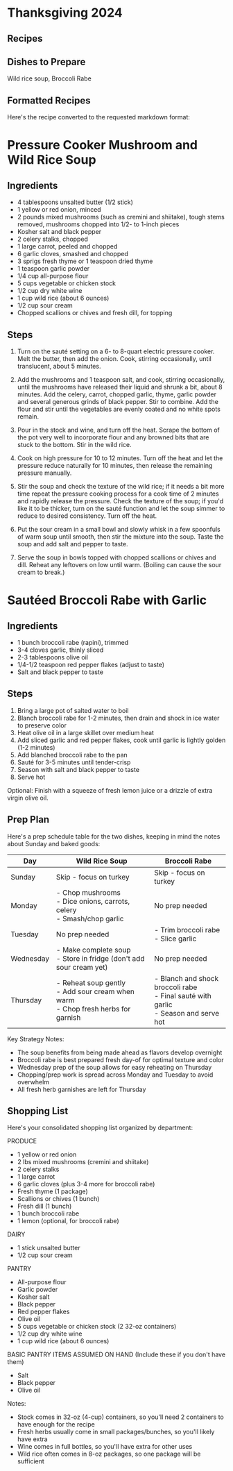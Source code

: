 # Thanksgiving 2024



## Recipes




## Dishes to Prepare

Wild rice soup, Broccoli Rabe



## Formatted Recipes

Here's the recipe converted to the requested markdown format:

# Pressure Cooker Mushroom and Wild Rice Soup

## Ingredients
- 4 tablespoons unsalted butter (1/2 stick)
- 1 yellow or red onion, minced
- 2 pounds mixed mushrooms (such as cremini and shiitake), tough stems removed, mushrooms chopped into 1/2- to 1-inch pieces
- Kosher salt and black pepper
- 2 celery stalks, chopped
- 1 large carrot, peeled and chopped
- 6 garlic cloves, smashed and chopped
- 3 sprigs fresh thyme or 1 teaspoon dried thyme
- 1 teaspoon garlic powder
- 1/4 cup all-purpose flour
- 5 cups vegetable or chicken stock
- 1/2 cup dry white wine
- 1 cup wild rice (about 6 ounces)
- 1/2 cup sour cream
- Chopped scallions or chives and fresh dill, for topping

## Steps
1. Turn on the sauté setting on a 6- to 8-quart electric pressure cooker. Melt the butter, then add the onion. Cook, stirring occasionally, until translucent, about 5 minutes.

2. Add the mushrooms and 1 teaspoon salt, and cook, stirring occasionally, until the mushrooms have released their liquid and shrunk a bit, about 8 minutes. Add the celery, carrot, chopped garlic, thyme, garlic powder and several generous grinds of black pepper. Stir to combine. Add the flour and stir until the vegetables are evenly coated and no white spots remain.

3. Pour in the stock and wine, and turn off the heat. Scrape the bottom of the pot very well to incorporate flour and any browned bits that are stuck to the bottom. Stir in the wild rice.

4. Cook on high pressure for 10 to 12 minutes. Turn off the heat and let the pressure reduce naturally for 10 minutes, then release the remaining pressure manually.

5. Stir the soup and check the texture of the wild rice; if it needs a bit more time repeat the pressure cooking process for a cook time of 2 minutes and rapidly release the pressure. Check the texture of the soup; if you'd like it to be thicker, turn on the sauté function and let the soup simmer to reduce to desired consistency. Turn off the heat.

6. Put the sour cream in a small bowl and slowly whisk in a few spoonfuls of warm soup until smooth, then stir the mixture into the soup. Taste the soup and add salt and pepper to taste.

7. Serve the soup in bowls topped with chopped scallions or chives and dill. Reheat any leftovers on low until warm. (Boiling can cause the sour cream to break.)


# Sautéed Broccoli Rabe with Garlic

## Ingredients
- 1 bunch broccoli rabe (rapini), trimmed
- 3-4 cloves garlic, thinly sliced
- 2-3 tablespoons olive oil
- 1/4-1/2 teaspoon red pepper flakes (adjust to taste)
- Salt and black pepper to taste

## Steps
1. Bring a large pot of salted water to boil
2. Blanch broccoli rabe for 1-2 minutes, then drain and shock in ice water to preserve color
3. Heat olive oil in a large skillet over medium heat
4. Add sliced garlic and red pepper flakes, cook until garlic is lightly golden (1-2 minutes)
5. Add blanched broccoli rabe to the pan
6. Sauté for 3-5 minutes until tender-crisp
7. Season with salt and black pepper to taste
8. Serve hot

Optional: Finish with a squeeze of fresh lemon juice or a drizzle of extra virgin olive oil.


## Prep Plan

Here's a prep schedule table for the two dishes, keeping in mind the notes about Sunday and baked goods:

| Day | Wild Rice Soup | Broccoli Rabe |
|-----|----------------|---------------|
| Sunday | Skip - focus on turkey | Skip - focus on turkey |
| Monday | - Chop mushrooms<br>- Dice onions, carrots, celery<br>- Smash/chop garlic | No prep needed |
| Tuesday | No prep needed | - Trim broccoli rabe<br>- Slice garlic |
| Wednesday | - Make complete soup<br>- Store in fridge (don't add sour cream yet) | No prep needed |
| Thursday | - Reheat soup gently<br>- Add sour cream when warm<br>- Chop fresh herbs for garnish | - Blanch and shock broccoli rabe<br>- Final sauté with garlic<br>- Season and serve hot |

Key Strategy Notes:
- The soup benefits from being made ahead as flavors develop overnight
- Broccoli rabe is best prepared fresh day-of for optimal texture and color
- Wednesday prep of the soup allows for easy reheating on Thursday
- Chopping/prep work is spread across Monday and Tuesday to avoid overwhelm
- All fresh herb garnishes are left for Thursday


## Shopping List

Here's your consolidated shopping list organized by department:

PRODUCE
- 1 yellow or red onion
- 2 lbs mixed mushrooms (cremini and shiitake)
- 2 celery stalks
- 1 large carrot
- 6 garlic cloves (plus 3-4 more for broccoli rabe)
- Fresh thyme (1 package)
- Scallions or chives (1 bunch)
- Fresh dill (1 bunch)
- 1 bunch broccoli rabe
- 1 lemon (optional, for broccoli rabe)

DAIRY
- 1 stick unsalted butter
- 1/2 cup sour cream

PANTRY
- All-purpose flour
- Garlic powder
- Kosher salt
- Black pepper
- Red pepper flakes
- Olive oil
- 5 cups vegetable or chicken stock (2 32-oz containers)
- 1/2 cup dry white wine
- 1 cup wild rice (about 6 ounces)

BASIC PANTRY ITEMS ASSUMED ON HAND
(Include these if you don't have them)
- Salt
- Black pepper
- Olive oil

Notes:
- Stock comes in 32-oz (4-cup) containers, so you'll need 2 containers to have enough for the recipe
- Fresh herbs usually come in small packages/bunches, so you'll likely have extra
- Wine comes in full bottles, so you'll have extra for other uses
- Wild rice often comes in 8-oz packages, so one package will be sufficient